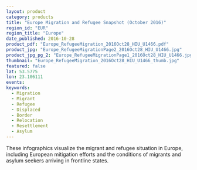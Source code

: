 ```yaml
---
layout: product
category: products
title: "Europe Migration and Refugee Snapshot (October 2016)"
region_id: "EUR"
region_title: "Europe"
date_published: 2016-10-28
product_pdf: "Europe_RefugeeMigration_2016Oct28_HIU_U1466.pdf"
product_jpg: "Europe_RefugeeMigrationPage2_2016Oct28_HIU_U1466.jpg"
product_jpg_pg_2: "Europe_RefugeeMigrationPage1_2016Oct28_HIU_U1466.jpg"
thumbnail: "Europe_RefugeeMigration_2016Oct28_HIU_U1466_thumb.jpg"
featured: false
lat: 53.5775 
lon: 23.106111
events:
keywords:
  - Migration
  - Migrant
  - Refugee
  - Displaced
  - Border
  - Relocation
  - Resettlement
  - Asylum
---
```

These infographics visualize the migrant and refugee situation in Europe, including European mitigation efforts and the conditions of migrants and asylum seekers arriving in frontline states. 
